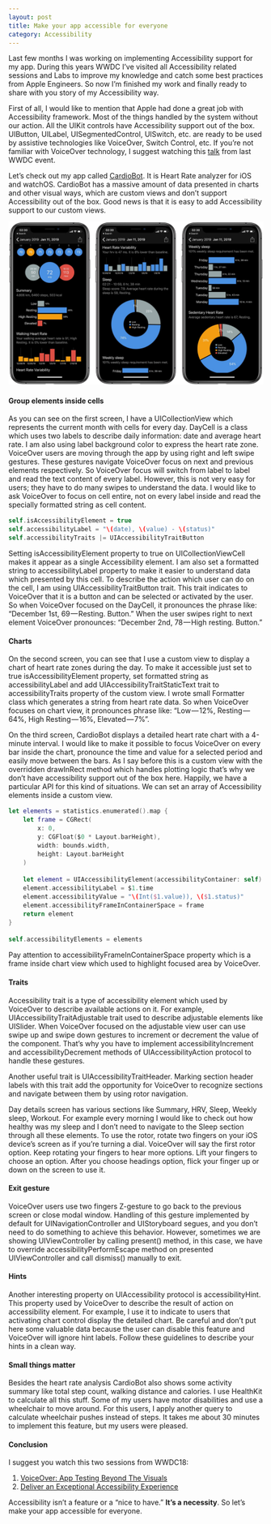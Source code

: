 ```yaml
---
layout: post
title: Make your app accessible for everyone
category: Accessibility
---
```


Last few months I was working on implementing Accessibility support for my app. During this years WWDC I’ve visited all Accessibility related sessions and Labs to improve my knowledge and catch some best practices from Apple Engineers. So now I’m finished my work and finally ready to share with you story of my Accessibility way.

First of all, I would like to mention that Apple had done a great job with Accessibility framework. Most of the things handled by the system without our action. All the UIKit controls have Accessibility support out of the box. UIButton, UILabel, UISegmentedControl, UISwitch, etc. are ready to be used by assistive technologies like VoiceOver, Switch Control, etc. If you’re not familiar with VoiceOver technology, I suggest watching this [talk](https://developer.apple.com/videos/play/wwdc2018/226/) from last WWDC event.

Let’s check out my app called [CardioBot](https://cardiobotapp.com). It is Heart Rate analyzer for iOS and watchOS. CardioBot has a massive amount of data presented in charts and other visual ways, which are custom views and don’t support Accessibility out of the box. Good news is that it is easy to add Accessibility support to our custom views.

![CardioBot](/public/cardiobot.jpg)

#### Group elements inside cells

As you can see on the first screen, I have a UICollectionView which represents the current month with cells for every day. DayCell is a class which uses two labels to describe daily information: date and average heart rate. I am also using label background color to express the heart rate zone.
VoiceOver users are moving through the app by using right and left swipe gestures. These gestures navigate VoiceOver focus on next and previous elements respectively. So VoiceOver focus will switch from label to label and read the text content of every label. However, this is not very easy for users; they have to do many swipes to understand the data. I would like to ask VoiceOver to focus on cell entire, not on every label inside and read the specially formatted string as cell content.

```swift
self.isAccessibilityElement = true
self.accessibilityLabel = "\(date), \(value) - \(status)"
self.accessibilityTraits |= UIAccessibilityTraitButton
```

Setting isAccessibilityElement property to true on UICollectionViewCell makes it appear as a single Accessibility element. I am also set a formatted string to accessibilityLabel property to make it easier to understand data which presented by this cell. To describe the action which user can do on the cell, I am using UIAccessibilityTraitButton trait. This trait indicates to VoiceOver that it is a button and can be selected or activated by the user. So when VoiceOver focused on the DayCell, it pronounces the phrase like:
“December 1st, 69 — Resting. Button.” When the user swipes right to next element VoiceOver pronounces: “December 2nd, 78 — High resting. Button.”

#### Charts

On the second screen, you can see that I use a custom view to display a chart of heart rate zones during the day. To make it accessible just set to true isAccessibilityElement property, set formatted string as accessibilityLabel and add UIAccessibilityTraitStaticText trait to accessibilityTraits property of the custom view. I wrote small Formatter class which generates a string from heart rate data. So when VoiceOver focuses on chart view, it pronounces phrase like: “Low — 12%, Resting — 64%, High Resting — 16%, Elevated — 7%”.

On the third screen, CardioBot displays a detailed heart rate chart with a 4-minute interval. I would like to make it possible to focus VoiceOver on every bar inside the chart, pronounce the time and value for a selected period and easily move between the bars. As I say before this is a custom view with the overridden drawInRect method which handles plotting logic that’s why we don’t have accessibility support out of the box here. Happily, we have a particular API for this kind of situations. We can set an array of Accessibility elements inside a custom view.

```swift
let elements = statistics.enumerated().map {
    let frame = CGRect(
        x: 0, 
        y: CGFloat($0 * Layout.barHeight), 
        width: bounds.width, 
        height: Layout.barHeight
    )
    
    let element = UIAccessibilityElement(accessibilityContainer: self)
    element.accessibilityLabel = $1.time
    element.accessibilityValue = "\(Int($1.value)), \($1.status)"
    element.accessibilityFrameInContainerSpace = frame
    return element
}

self.accessibilityElements = elements
```

Pay attention to accessibilityFrameInContainerSpace property which is a frame inside chart view which used to highlight focused area by VoiceOver.

#### Traits

Accessibility trait is a type of accessibility element which used by VoiceOver to describe available actions on it. For example, UIAccessibilityTraitAdjustable trait used to describe adjustable elements like UISlider. When VoiceOver focused on the adjustable view user can use swipe up and swipe down gestures to increment or decrement the value of the component. That’s why you have to implement accessibilityIncrement and accessibilityDecrement methods of UIAccessibilityAction protocol to handle these gestures.

Another useful trait is UIAccessibilityTraitHeader. Marking section header labels with this trait add the opportunity for VoiceOver to recognize sections and navigate between them by using rotor navigation.

Day details screen has various sections like Summary, HRV, Sleep, Weekly sleep, Workout. For example every morning I would like to check out how healthy was my sleep and I don’t need to navigate to the Sleep section through all these elements. To use the rotor, rotate two fingers on your iOS device’s screen as if you’re turning a dial. VoiceOver will say the first rotor option. Keep rotating your fingers to hear more options. Lift your fingers to choose an option. After you choose headings option, flick your finger up or down on the screen to use it.

#### Exit gesture

VoiceOver users use two fingers Z-gesture to go back to the previous screen or close modal window. Handling of this gesture implemented by default for UINavigationController and UIStoryboard segues, and you don’t need to do something to achieve this behavior. However, sometimes we are showing UIViewController by calling present() method, in this case, we have to override accessibilityPerformEscape method on presented UIViewController and call dismiss() manually to exit.

#### Hints

Another interesting property on UIAccessibility protocol is accessibilityHint. This property used by VoiceOver to describe the result of action on accessibility element. For example, I use it to indicate to users that activating chart control display the detailed chart. Be careful and don’t put here some valuable data because the user can disable this feature and VoiceOver will ignore hint labels. Follow these guidelines to describe your hints in a clean way.

#### Small things matter

Besides the heart rate analysis CardioBot also shows some activity summary like total step count, walking distance and calories. I use HealthKit to calculate all this stuff. Some of my users have motor disabilities and use a wheelchair to move around. For this users, I apply another query to calculate wheelchair pushes instead of steps. It takes me about 30 minutes to implement this feature, but my users were pleased.

#### Conclusion

I suggest you watch this two sessions from WWDC18:

1. [VoiceOver: App Testing Beyond The Visuals](https://developer.apple.com/videos/play/wwdc2018/226/)
2. [Deliver an Exceptional Accessibility Experience](https://developer.apple.com/videos/play/wwdc2018/230/)

Accessibility isn’t a feature or a “nice to have.” **It’s a necessity**. So let’s make your app accessible for everyone.